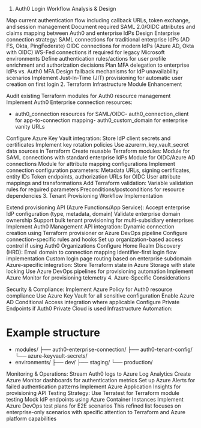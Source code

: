 
1. Auth0 Login Workflow Analysis & Design

Map current authentication flow including callback URLs, token exchange, and session management 
Document required SAML 2.0/OIDC attributes and claims mapping between Auth0 and enterprise IdPs 
Design Enterprise connection strategy: SAML connections for traditional enterprise IdPs (AD FS, Okta, PingFederate) 
OIDC connections for modern IdPs (Azure AD, Okta with OIDC) 
WS-Fed connections if required for legacy Microsoft environments 
Define authentication rules/actions for user profile enrichment and authorization decisions 
Plan MFA delegation to enterprise IdPs vs. Auth0 MFA 
Design fallback mechanisms for IdP unavailability scenarios 
Implement Just-In-Time (JIT) provisioning for automatic user creation on first login 
2. Terraform Infrastructure Module Enhancement

Audit existing Terraform modules for Auth0 resource management 
Implement Auth0 Enterprise connection resources:
- auth0_connection resources for SAML/OIDC- auth0_connection_client for app-to-connection mapping- auth0_custom_domain for enterprise vanity URLs

 

Configure Azure Key Vault integration: Store IdP client secrets and certificates 
Implement key rotation policies 
Use azurerm_key_vault_secret data sources in Terraform 
Create reusable Terraform modules: Module for SAML connections with standard enterprise IdPs 
Module for OIDC/Azure AD connections 
Module for attribute mapping configurations 
Implement connection configuration parameters: Metadata URLs, signing certificates, entity IDs 
Token endpoints, authorization URLs for OIDC 
User attribute mappings and transformations 
Add Terraform validation: Variable validation rules for required parameters 
Preconditions/postconditions for resource dependencies 
3. Tenant Provisioning Workflow Implementation

Extend provisioning API (Azure Functions/App Service): Accept enterprise IdP configuration (type, metadata, domain) 
Validate enterprise domain ownership 
Support bulk tenant provisioning for multi-subsidiary enterprises 
Implement Auth0 Management API integration: Dynamic connection creation using Terraform provisioner or Azure DevOps pipeline 
Configure connection-specific rules and hooks 
Set up organization-based access control if using Auth0 Organizations 
Configure Home Realm Discovery (HRD): Email domain to connection mapping 
Identifier-first login flow implementation 
Custom login page routing based on enterprise subdomain 
Azure-specific integration: Store Terraform state in Azure Storage with state locking 
Use Azure DevOps pipelines for provisioning automation 
Implement Azure Monitor for provisioning telemetry 
4. Azure-Specific Considerations

Security & Compliance: Implement Azure Policy for Auth0 resource compliance 
Use Azure Key Vault for all sensitive configuration 
Enable Azure AD Conditional Access integration where applicable 
Configure Private Endpoints if Auth0 Private Cloud is used 
Infrastructure Automation:
# Example structure
- modules/
  ├── auth0-enterprise-connection/
  ├── auth0-tenant-config/
  └── azure-keyvault-secrets/
- environments/
  ├── dev/
  ├── staging/
  └── production/

 

Monitoring & Operations: Stream Auth0 logs to Azure Log Analytics 
Create Azure Monitor dashboards for authentication metrics 
Set up Azure Alerts for failed authentication patterns 
Implement Azure Application Insights for provisioning API 
Testing Strategy: Use Terratest for Terraform module testing 
Mock IdP endpoints using Azure Container Instances 
Implement Azure DevOps test plans for E2E scenarios 
This refined list focuses on enterprise-only scenarios with specific attention to Terraform and Azure platform capabilities
